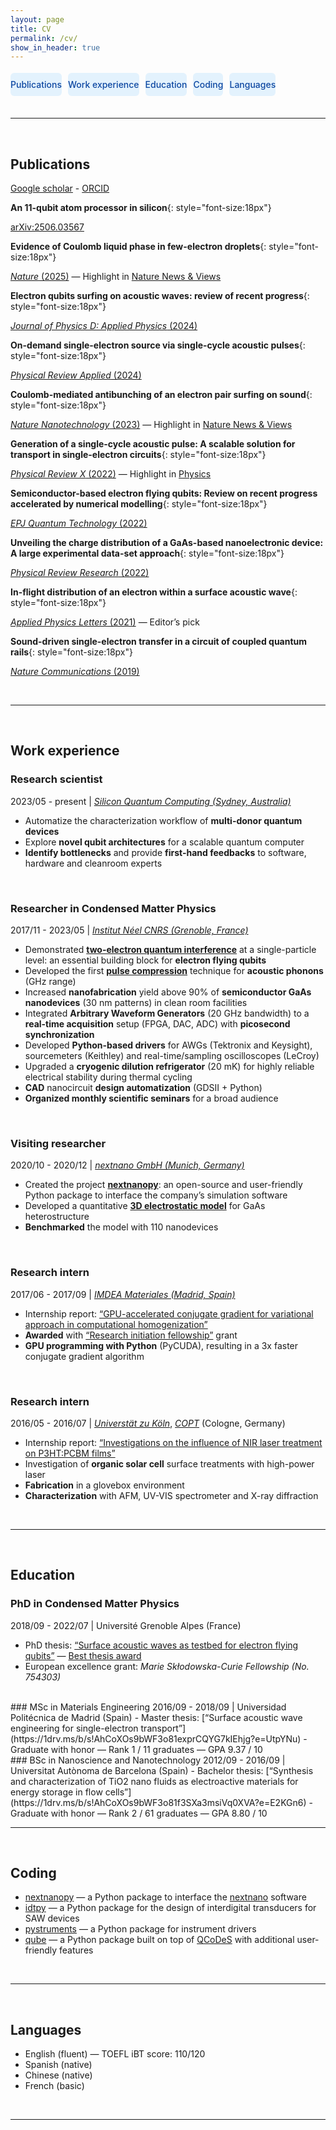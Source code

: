 ```yaml
---
layout: page
title: CV
permalink: /cv/
show_in_header: true
---
```

<!-- - [Work experience](#work-experience)
- [Education](#education)
- [Publications](#publications)
- [Open-source projects](#open-source-projects)
- [Languages](#languages) -->

<div style="display: flex; gap: 10px; overflow-x: auto;">

<a href="#publications" style="flex: 1; padding: 10px 0; background-color: #e3f2fd; color: #0d47a1; text-align: center; text-decoration: none; border-radius: 6px; font-weight: 500; white-space: nowrap;">Publications</a>

<a href="#work-experience" style="flex: 1; padding: 10px 0; background-color: #e3f2fd; color: #0d47a1; text-align: center; text-decoration: none; border-radius: 6px; font-weight: 500; white-space: nowrap;">Work experience</a>

<a href="#education" style="flex: 1; padding: 10px 0; background-color: #e3f2fd; color: #0d47a1; text-align: center; text-decoration: none; border-radius: 6px; font-weight: 500; white-space: nowrap;">Education</a>

<a href="#coding" style="flex: 1; padding: 10px 0; background-color: #e3f2fd; color: #0d47a1; text-align: center; text-decoration: none; border-radius: 6px; font-weight: 500; white-space: nowrap;">Coding</a>

<a href="#languages" style="flex: 1; padding: 10px 0; background-color: #e3f2fd; color: #0d47a1; text-align: center; text-decoration: none; border-radius: 6px; font-weight: 500; white-space: nowrap;">Languages</a>

</div>

<br>

___

<br>

## Publications
[Google scholar](https://scholar.google.com/citations?user=jVnCq5AAAAAJ&hl=en) - [ORCID](https://orcid.org/0000-0002-7164-1644)

**An 11-qubit atom processor in silicon**{: style="font-size:18px"}
<br>
<!-- **J.W.** *et al.*,  -->
[arXiv:2506.03567](https://arxiv.org/abs/2506.03567)

**Evidence of Coulomb liquid phase in few-electron droplets**{: style="font-size:18px"}
<br>
<!-- **J.W.** *et al.*,  -->
[*Nature* (2025)](https://www.nature.com/articles/s41586-025-09139-z) — Highlight in [Nature News & Views](https://www.nature.com/articles/d41586-025-01713-9)

**Electron qubits surfing on acoustic waves: review of recent progress**{: style="font-size:18px"}
<br>
<!-- **J.W.** *et al.*,  -->
[*Journal of Physics D: Applied Physics* (2024)](https://iopscience.iop.org/article/10.1088/1361-6463/ad6c5a)

**On-demand single-electron source via single-cycle acoustic pulses**{: style="font-size:18px"}
<br>
<!-- S.O., **J.W.** *et al.*,  -->
[*Physical Review Applied* (2024)](https://doi.org/10.1103/PhysRevApplied.21.024034)

**Coulomb-mediated antibunching of an electron pair surfing on sound**{: style="font-size:18px"}
<br>
<!-- **J.W.** *et al.*,  -->
[*Nature Nanotechnology* (2023)](https://doi.org/10.1038/s41565-023-01368-5) — Highlight in [Nature News & Views](https://www.nature.com/articles/s41565-023-01389-0)

**Generation of a single-cycle acoustic pulse: A scalable solution for transport in single-electron circuits**{: style="font-size:18px"}
<br>
<!-- **J.W.**, S.O., H.E. *et al.*,  -->
[*Physical Review X* (2022)](https://doi.org/10.1103/PhysRevX.12.031035) — Highlight in [Physics](https://physics.aps.org/articles/v15/132)

**Semiconductor-based electron flying qubits: Review on recent progress accelerated by numerical modelling**{: style="font-size:18px"}
<br>
<!-- H.E., **J.W.** *et al.*,  -->
[*EPJ Quantum Technology* (2022)](https://doi.org/10.1140/epjqt/s40507-022-00139-w)

**Unveiling the charge distribution of a GaAs-based nanoelectronic device: A large experimental data-set approach**{: style="font-size:18px"}
<br>
<!-- E.C., **J.W.** *et al.*,  -->
[*Physical Review Research* (2022)](https://doi.org/10.1103/PhysRevResearch.4.043163)

**In-flight distribution of an electron within a surface acoustic wave**{: style="font-size:18px"}
<br>
<!-- H.E., **J.W.** *et al.*,  -->
[*Applied Physics Letters* (2021)](https://doi.org/10.1063/5.0062491) — Editor’s pick

**Sound-driven single-electron transfer in a circuit of coupled quantum rails**{: style="font-size:18px"}
<br>
<!-- S.T., H.E., H.L., **J.W.** *et al.*,  -->
[*Nature Communications* (2019)](https://doi.org/10.1038/s41467-019-12514-w)

<!-- <br>

___

<br> -->

<!-- ## Conferences (ToDo)--> 

<br>

___

<br>

## Work experience

### Research scientist
2023/05 - present | _[Silicon Quantum Computing (Sydney, Australia)](https://sqc.com.au/)_
- Automatize the characterization workflow of **multi-donor quantum devices**
- Explore **novel qubit architectures** for a scalable quantum computer
- **Identify bottlenecks** and provide **first-hand feedbacks** to software, hardware and cleanroom experts

<br>

### Researcher in Condensed Matter Physics
2017/11 - 2023/05 | _[Institut Néel CNRS (Grenoble, France)](https://neel.cnrs.fr/)_
- Demonstrated [**two-electron quantum interference**](https://doi.org/10.1038/s41565-023-01368-5) at a single-particle level: an essential building block for **electron flying qubits**
- Developed the first [**pulse compression**](https://journals.aps.org/prx/abstract/10.1103/PhysRevX.12.031035) technique for **acoustic phonons** (GHz range)
- Increased **nanofabrication** yield above 90% of **semiconductor GaAs nanodevices** (30 nm patterns) in clean room facilities
- Integrated **Arbitrary Waveform Generators** (20 GHz bandwidth) to a **real-time acquisition** setup (FPGA, DAC, ADC) with **picosecond synchronization**
- Developed **Python-based drivers** for AWGs (Tektronix and Keysight), sourcemeters (Keithley) and real-time/sampling oscilloscopes (LeCroy)
- Upgraded a **cryogenic dilution refrigerator** (20 mK) for highly reliable electrical stability during thermal cycling
- **CAD** nanocircuit **design automatization** (GDSII + Python)
- **Organized monthly scientific seminars** for a broad audience

<br>

### Visiting researcher
2020/10 - 2020/12 | [_nextnano GmbH (Munich, Germany)_](https://www.nextnano.de/)
- Created the project [**nextnanopy**](https://github.com/nextnanopy/nextnanopy): an open-source and user-friendly Python package to interface the company’s simulation software
- Developed a quantitative [**3D electrostatic model**](https://doi.org/10.48550/arXiv.2205.00846) for GaAs heterostructure
- **Benchmarked** the model with 110 nanodevices

<br>

### Research intern
2017/06 - 2017/09 | [_IMDEA Materiales (Madrid, Spain)_](https://materials.imdea.org/)
- Internship report: [“GPU-accelerated conjugate gradient for variational approach in computational homogenization”](https://1drv.ms/b/s!AhCoXOs9bWF3o81c-6wpMGVRzSwoGg?e=PtK3qz)
- **Awarded** with [“Research initiation fellowship”](https://1drv.ms/b/s!AhCoXOs9bWF3o84G_1sQRh8Xodqqtg?e=yx3Llo) grant
- **GPU programming with Python** (PyCUDA), resulting in a 3x faster conjugate gradient algorithm

<br>

### Research intern
2016/05 - 2016/07 | [*Universtät zu Köln*](https://www.uni-koeln.de/), [_COPT_](https://www.zoek.de/en/copt-center/) (Cologne, Germany)
- Internship report: [“Investigations on the influence of NIR laser treatment on P3HT:PCBM films”](https://1drv.ms/b/s!AhCoXOs9bWF3o81d0hUegrOzEULhbg?e=ydSBNK)
- Investigation of **organic solar cell** surface treatments with high-power laser
- **Fabrication** in a glovebox environment
- **Characterization** with AFM, UV-VIS spectrometer and X-ray diffraction

<br>

___

<br>

## Education

### PhD in Condensed Matter Physics
2018/09 - 2022/07 | Université Grenoble Alpes (France)
- PhD thesis: [“Surface acoustic waves as testbed for electron flying qubits”](https://1drv.ms/b/s!AhCoXOs9bWF3pJt7UC0MgzT9_0SfQg?e=C2SeFi) — [Best thesis award](https://doctorat.univ-grenoble-alpes.fr/doctoral-college/phd-news/2023-thesis-prize-10-young-phd-graduates-honored-by-the-universite-grenoble-alpes-1247880.kjsp?RH=1611136996047)
- European excellence grant: _Marie Skłodowska-Curie Fellowship (No. 754303)_

<br>
### MSc in Materials Engineering  
2016/09 - 2018/09 | Universidad Politécnica de Madrid (Spain)
- Master thesis: [“Surface acoustic wave engineering for single-electron transport”](https://1drv.ms/b/s!AhCoXOs9bWF3o81exprCQYG7kIEhjg?e=UtpYNu)
- Graduate with honor — Rank 1 / 11 graduates — GPA 9.37 / 10

<br>
### BSc in Nanoscience and Nanotechnology  
2012/09 - 2016/09 | Universitat Autònoma de Barcelona (Spain)
- Bachelor thesis: [“Synthesis and characterization of TiO2 nano fluids as electroactive materials for energy storage in flow cells”](https://1drv.ms/b/s!AhCoXOs9bWF3o81f3SXa3msiVq0XVA?e=E2KGn6)
- Graduate with honor — Rank 2 / 61 graduates — GPA 8.80 / 10

<br>

___

<br>


## Coding

- [nextnanopy](https://github.com/nextnanopy/nextnanopy) — a Python package to interface the [nextnano](https://www.nextnano.com/) software
- [idtpy](https://github.com/Junliang-Wang/idtpy) — a Python package for the design of interdigital transducers for SAW devices
- [pystruments](https://github.com/Junliang-Wang/pystruments) — a Python package for instrument drivers
- [qube](https://github.com/Junliang-Wang/qube) — a Python package built on top of [QCoDeS](https://qcodes.github.io/) with additional user-friendly features

<br>

___

<br>

## Languages

- English (fluent) — TOEFL iBT score: 110/120
- Spanish (native)
- Chinese (native)
- French (basic)

<br>

___

<br>
